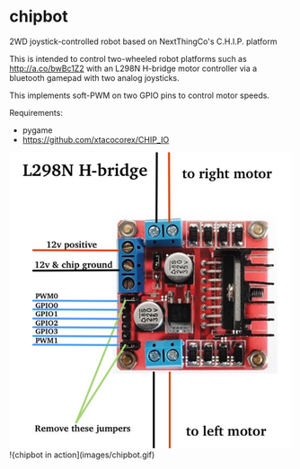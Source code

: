 # chipbot
2WD joystick-controlled robot based on NextThingCo's C.H.I.P. platform

This is intended to control two-wheeled robot platforms such as http://a.co/bwBc1Z2 with an L298N H-bridge motor controller via a bluetooth gamepad with two analog joysticks.

This implements soft-PWM on two GPIO pins to control motor speeds. 

Requirements: 
- pygame
- https://github.com/xtacocorex/CHIP_IO

![wiring diagram](images/h-bridge.jpg)
!{chipbot in action](images/chipbot.gif)
